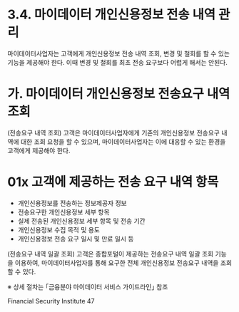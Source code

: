 # 3.4. 마이데이터 개인신용정보 전송 내역 관리

마이데이터사업자는 고객에게 개인신용정보 전송 내역 조회, 변경 및 철회를 할 수 있는 기능을 제공해야 한다. 이때 변경 및 철회를 최초 전송 요구보다 어렵게 해서는 안된다.

# 가. 마이데이터 개인신용정보 전송요구 내역 조회

(전송요구 내역 조회) 고객은 마이데이터사업자에게 기존의 개인신용정보 전송요구 내역에 대한 조회 요청을 할 수 있으며, 마이데이터사업자는 이에 대응할 수 있는 환경을 고객에게 제공해야 한다.

# 01x 고객에 제공하는 전송 요구 내역 항목

- 개인신용정보를 전송하는 정보제공자 정보
- 전송요구한 개인신용정보 세부 항목
- 실제 전송된 개인신용정보 세부 항목 및 전송 기간
- 개인신용정보 수집 목적 및 용도
- 개인신용정보 전송 요구 일시 및 만료 일시 등

(전송요구 내역 일괄 조회) 고객은 종합포털이 제공하는 전송요구 내역 일괄 조회 기능을 이용하여, 마이데이터사업자를 통해 요구한 전체 개인신용정보 전송요구 내역을 조회할 수 있다.

※ 상세 절차는 ｢금융분야 마이데이터 서비스 가이드라인｣ 참조

Financial Security Institute 47
